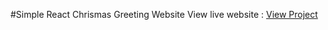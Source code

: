 #Simple React Chrismas Greeting Website
View live website :
[View Project](https://adityamanojshinde.github.io/react_chismas_greeting/)
